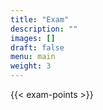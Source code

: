 ```yaml
---
title: "Exam"
description: ""
images: []
draft: false
menu: main
weight: 3
---
```


{{< exam-points >}}
